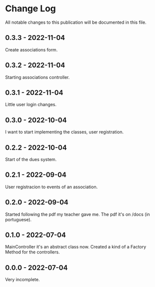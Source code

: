 # Change Log

All notable changes to this publication will be documented in this file.

## 0.3.3 - 2022-11-04
Create associations form.

## 0.3.2 - 2022-11-04
Starting associations controller.

## 0.3.1 - 2022-11-04
Little user login changes.

## 0.3.0 - 2022-10-04
I want to start implementing the classes, user registration.

## 0.2.2 - 2022-10-04
Start of the dues system.

## 0.2.1 - 2022-09-04
User registracion to events of an association.

## 0.2.0 - 2022-09-04
Started following the pdf my teacher gave me. The pdf it's on /docs (in portuguese).

## 0.1.0 - 2022-07-04
MainController it's an abstract class now.
Created a kind of a Factory Method for the controllers.

## 0.0.0 - 2022-07-04

Very incomplete.
